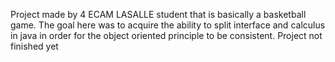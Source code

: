 Project made by 4 ECAM LASALLE student that is basically a basketball game. The goal here was to acquire the ability
to split interface and calculus in java in order for the object oriented principle to be consistent.
Project not finished yet
